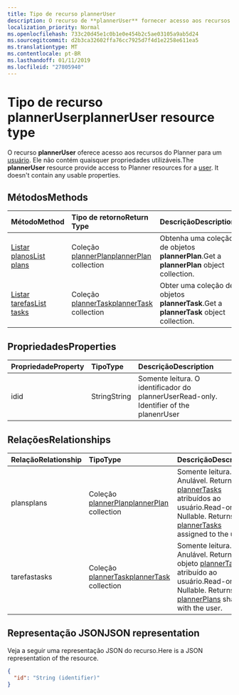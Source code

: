 ```yaml
---
title: Tipo de recurso plannerUser
description: O recurso de **plannerUser** fornecer acesso aos recursos de Planejador de um usuário. Não contém todas as propriedades utilizáveis.
localization_priority: Normal
ms.openlocfilehash: 733c20d45e1c0b1e0e454b2c5ae03105a9ab5d24
ms.sourcegitcommit: d2b3ca32602ffa76cc7925d7f4d1e2258e611ea5
ms.translationtype: MT
ms.contentlocale: pt-BR
ms.lasthandoff: 01/11/2019
ms.locfileid: "27805940"
---
```

# <a name="planneruser-resource-type"></a><span data-ttu-id="943f8-104">Tipo de recurso plannerUser</span><span class="sxs-lookup"><span data-stu-id="943f8-104">plannerUser resource type</span></span>

<span data-ttu-id="943f8-p102">O recurso **plannerUser** oferece acesso aos recursos do Planner para um [usuário](user.md). Ele não contém quaisquer propriedades utilizáveis.</span><span class="sxs-lookup"><span data-stu-id="943f8-p102">The **plannerUser** resource provide access to Planner resources for a [user](user.md). It doesn't contain any usable properties.</span></span>


## <a name="methods"></a><span data-ttu-id="943f8-107">Métodos</span><span class="sxs-lookup"><span data-stu-id="943f8-107">Methods</span></span>

| <span data-ttu-id="943f8-108">Método</span><span class="sxs-lookup"><span data-stu-id="943f8-108">Method</span></span>           | <span data-ttu-id="943f8-109">Tipo de retorno</span><span class="sxs-lookup"><span data-stu-id="943f8-109">Return Type</span></span>    |<span data-ttu-id="943f8-110">Descrição</span><span class="sxs-lookup"><span data-stu-id="943f8-110">Description</span></span>|
|:---------------|:--------|:----------|
|[<span data-ttu-id="943f8-111">Listar planos</span><span class="sxs-lookup"><span data-stu-id="943f8-111">List plans</span></span>](../api/planneruser-list-plans.md) |<span data-ttu-id="943f8-112">Coleção [plannerPlan](plannerplan.md)</span><span class="sxs-lookup"><span data-stu-id="943f8-112">[plannerPlan](plannerplan.md) collection</span></span>| <span data-ttu-id="943f8-113">Obtenha uma coleção de objetos **plannerPlan**.</span><span class="sxs-lookup"><span data-stu-id="943f8-113">Get a **plannerPlan** object collection.</span></span>|
|[<span data-ttu-id="943f8-114">Listar tarefas</span><span class="sxs-lookup"><span data-stu-id="943f8-114">List tasks</span></span>](../api/planneruser-list-tasks.md) |<span data-ttu-id="943f8-115">Coleção [plannerTask](plannertask.md)</span><span class="sxs-lookup"><span data-stu-id="943f8-115">[plannerTask](plannertask.md) collection</span></span>| <span data-ttu-id="943f8-116">Obter uma coleção de objetos **plannerTask**.</span><span class="sxs-lookup"><span data-stu-id="943f8-116">Get a **plannerTask** object collection.</span></span>|

## <a name="properties"></a><span data-ttu-id="943f8-117">Propriedades</span><span class="sxs-lookup"><span data-stu-id="943f8-117">Properties</span></span>
| <span data-ttu-id="943f8-118">Propriedade</span><span class="sxs-lookup"><span data-stu-id="943f8-118">Property</span></span>     | <span data-ttu-id="943f8-119">Tipo</span><span class="sxs-lookup"><span data-stu-id="943f8-119">Type</span></span>   |<span data-ttu-id="943f8-120">Descrição</span><span class="sxs-lookup"><span data-stu-id="943f8-120">Description</span></span>|
|:---------------|:--------|:----------|
|<span data-ttu-id="943f8-121">id</span><span class="sxs-lookup"><span data-stu-id="943f8-121">id</span></span>|<span data-ttu-id="943f8-122">String</span><span class="sxs-lookup"><span data-stu-id="943f8-122">String</span></span>| <span data-ttu-id="943f8-p103">Somente leitura. O identificador do plannerUser</span><span class="sxs-lookup"><span data-stu-id="943f8-p103">Read-only. Identifier of the planenrUser</span></span>|

## <a name="relationships"></a><span data-ttu-id="943f8-125">Relações</span><span class="sxs-lookup"><span data-stu-id="943f8-125">Relationships</span></span>
| <span data-ttu-id="943f8-126">Relação</span><span class="sxs-lookup"><span data-stu-id="943f8-126">Relationship</span></span> | <span data-ttu-id="943f8-127">Tipo</span><span class="sxs-lookup"><span data-stu-id="943f8-127">Type</span></span>   |<span data-ttu-id="943f8-128">Descrição</span><span class="sxs-lookup"><span data-stu-id="943f8-128">Description</span></span>|
|:---------------|:--------|:----------|
|<span data-ttu-id="943f8-129">plans</span><span class="sxs-lookup"><span data-stu-id="943f8-129">plans</span></span>|<span data-ttu-id="943f8-130">Coleção [plannerPlan](plannerplan.md)</span><span class="sxs-lookup"><span data-stu-id="943f8-130">[plannerPlan](plannerplan.md) collection</span></span>| <span data-ttu-id="943f8-p104">Somente leitura. Anulável. Returna o [plannerTasks](plannertask.md) atribuídos ao usuário.</span><span class="sxs-lookup"><span data-stu-id="943f8-p104">Read-only. Nullable. Returns the [plannerTasks](plannertask.md) assigned to the user.</span></span>|
|<span data-ttu-id="943f8-134">tarefas</span><span class="sxs-lookup"><span data-stu-id="943f8-134">tasks</span></span>|<span data-ttu-id="943f8-135">Coleção [plannerTask](plannertask.md)</span><span class="sxs-lookup"><span data-stu-id="943f8-135">[plannerTask](plannertask.md) collection</span></span>| <span data-ttu-id="943f8-p105">Somente leitura. Anulável. Returna o objeto [plannerTasks](plannerplan.md) atribuído ao usuário.</span><span class="sxs-lookup"><span data-stu-id="943f8-p105">Read-only. Nullable. Returns the [plannerPlans](plannerplan.md) shared with the user.</span></span>|

## <a name="json-representation"></a><span data-ttu-id="943f8-139">Representação JSON</span><span class="sxs-lookup"><span data-stu-id="943f8-139">JSON representation</span></span>
<span data-ttu-id="943f8-140">Veja a seguir uma representação JSON do recurso.</span><span class="sxs-lookup"><span data-stu-id="943f8-140">Here is a JSON representation of the resource.</span></span>

<!-- {
  "blockType": "resource",
  "baseType": "microsoft.graph.entity",
  "optionalProperties": [

  ],
  "@odata.type": "microsoft.graph.plannerUser"
}-->

```json
{
  "id": "String (identifier)"
}

```

<!-- uuid: 8fcb5dbc-d5aa-4681-8e31-b001d5168d79
2015-10-25 14:57:30 UTC -->
<!-- {
  "type": "#page.annotation",
  "description": "plannerUser resource",
  "keywords": "",
  "section": "documentation",
  "tocPath": ""
}-->
